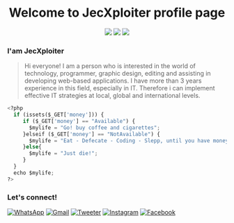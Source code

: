 
<h1 align="center">Welcome to JecXploiter profile page</h1>

<p align="center">
  <a href="https://tweeter.com/JXploiter"><img src="https://img.shields.io/badge/Tweeter-%20-brightgreen?style=social&logo="></a>
  <a href="https://www.instagram.com/JecXploiter"><img src="https://img.shields.io/badge/Instagram-655-brightgreen?style=social&logo=instagram"></a>
  <a href="https://web.facebook.com/JXploiter"><img src="https://img.shields.io/badge/Facebook-642-brightgreen?style=social&logo=facebook"></a>
</p>

### I'am JecXploiter

> Hi everyone! I am a person who is interested in the world of technology, programmer, graphic design, editing and assisting in developing web-based applications. I have more than 3 years experience in this field, especially in IT. Therefore i can implement effective IT strategies at local, global and international levels.

```python
<?php
  if (issets($_GET['money'])) {
     if ($_GET['money'] == "Available") {
       $mylife = "Go! buy coffee and cigarettes";
     }elseif ($_GET['money'] == "NotAvailable") {
       $mylife = "Eat - Defecate - Coding - Slepp, until you have money";
     }else{
       $mylife = "Just die!";
     }
  }
  echo $mylife;
?>
```
### Let's connect!

[![WhatsApp](https://img.shields.io/badge/Whatsapp-%20-brightgreen?style=social&logo=whatsapp)](https://wa.me/6285846695167)
[![Gmail](https://img.shields.io/badge/Gmail-%20-brightgreen?style=social&logo=gmail)](mailto:jecxploiter@gmail.com?subject=github_message)
[![Tweeter](https://img.shields.io/badge/Tweeter-%20-brightgreen?style=social&logo=tweet)](https://tweeter.com/JXploiter)
[![Instagram](https://img.shields.io/badge/Instagram-655-brightgreen?style=social&logo=instagram)](https://www.instagram.com/JecXploiter)
[![Facebook](https://img.shields.io/badge/Facebook-642-brightgreen?style=social&logo=facebook)](https://web.facebook.com/JXploiter)
